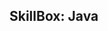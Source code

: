 ## SkillBox: Java



[//]: # (1. Написать тесты для &#40;как минимум&#41; одного редьюсера, и одного презентационного компонента.)


[//]: # (### npm start)

[//]: # (### additional packages)